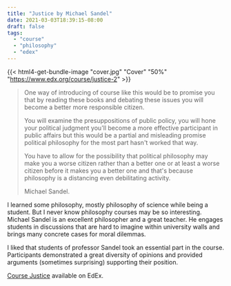 ```yaml
---
title: "Justice by Michael Sandel"
date: 2021-03-03T18:39:15-08:00
draft: false
tags:
  - "course"
  - "philosophy"
  - "edex"
---
```


{{< html4-get-bundle-image "cover.jpg" "Cover" "50%" "https://www.edx.org/course/justice-2" >}}


> One way of introducing of course like this would be to promise you that by reading these books and debating these issues you will become a better more responsible citizen.
> 
> You will examine the presuppositions of public policy, you will hone your political judgment you'll become a more effective participant in public affairs but this would be a partial and misleading promise political philosophy for the most part hasn't worked that way.
> 
> You have to allow for the possibility that political philosophy may make you a worse citizen rather than a better one or at least a worse citizen before it makes you a better one and that's because philosophy is a distancing even debilitating activity.
> 
> Michael Sandel.


I learned some philosophy, mostly philosophy of science while being a student. But I never know philosophy courses may be so interesting. Michael Sandel is an excellent philosopher and a great teacher. He engages students in discussions that are hard to imagine within university walls and brings many concrete cases for moral dilemmas.

I liked that students of professor Sandel took an essential part in the course. Participants demonstrated a great diversity of opinions and provided arguments (sometimes surprising) supporting their position.

[Course Justice](https://www.edx.org/course/justice-2) available on EdEx.